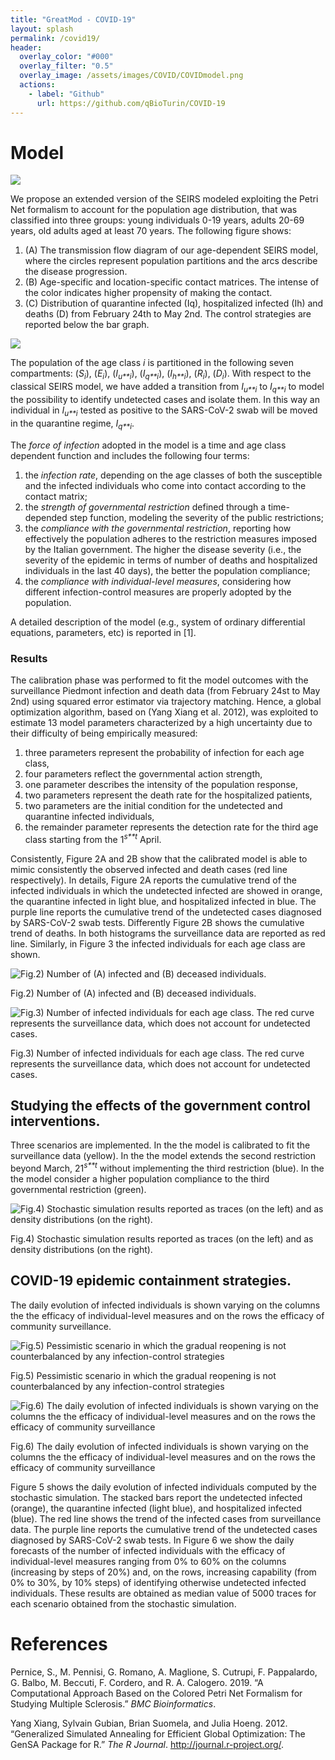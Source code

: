 ```yaml
---
title: "GreatMod - COVID-19"
layout: splash
permalink: /covid19/
header:
  overlay_color: "#000"
  overlay_filter: "0.5"
  overlay_image: /assets/images/COVID/COVIDmodel.png
  actions:
    - label: "Github"
      url: https://github.com/qBioTurin/COVID-19
---
```


# Model

![](/assets/images/COVID/COVIDmodel.png)

We propose an extended version of the SEIRS modeled exploiting the Petri Net formalism  to account for the population age distribution, that was classified into three groups: young individuals 0-19 years,  adults 20-69 years, old adults aged at least 70 years.
The following figure shows:

1.  (A) The transmission flow diagram of our age-dependent SEIRS model, where the circles represent population partitions and the arcs describe the disease progression.
2.  (B) Age-specific and location-specific contact matrices. The intense of the color indicates higher propensity of making the contact.
3.  (C) Distribution of quarantine infected (Iq), hospitalized infected (Ih) and deaths (D) from February 24th to May 2nd. The control strategies are reported below the bar graph.


![](/assets/images/COVID/Model.png)

The population of the age class *i* is partitioned in the following
seven compartments: (*S*<sub>*i*</sub>), (*E*<sub>*i*</sub>),
(*I*<sub>*u**i*</sub>), (*I*<sub>*q**i*</sub>), (*I*<sub>*h**i*</sub>),
(*R*<sub>*i*</sub>), (*D*<sub>*i*</sub>). With respect to the classical
SEIRS model, we have added a transition from *I*<sub>*u**i*</sub> to
*I*<sub>*q**i*</sub> to model the possibility to identify undetected
cases and isolate them. In this way an individual in
*I*<sub>*u**i*</sub> tested as positive to the SARS-CoV-2 swab will be
moved in the quarantine regime, *I*<sub>*q**i*</sub>.


The *force of infection* adopted in the model is a time and age class dependent function and includes the following four terms:

1.  the *infection rate*, depending on the age classes of both the susceptible and the infected individuals who come into contact according to the contact matrix;
2.  the *strength of governmental restriction* defined through a time-depended step function, modeling the severity of the public restrictions;
3.  the *compliance with the  governmental restriction*, reporting how effectively the population adheres to the restriction measures imposed by the Italian government. The higher the disease severity (i.e., the severity of the epidemic in terms of number of deaths and hospitalized individuals in the last 40 days), the better the population compliance;
4.  the *compliance with individual-level measures*, considering how different infection-control measures are properly adopted by the population. 



A detailed description of the model (e.g., system of ordinary differential equations, parameters, etc) is reported in [1].

### Results

The calibration phase was performed to fit the model outcomes with the
surveillance Piedmont infection and death data (from February 24st to
May 2nd) using squared error estimator via trajectory matching. Hence, a
global optimization algorithm, based on (Yang Xiang et al. 2012), was
exploited to estimate 13 model parameters characterized by a high
uncertainty due to their difficulty of being empirically measured:

1.  three parameters represent the probability of infection for each age
    class,
2.  four parameters reflect the governmental action strength,
3.  one parameter describes the intensity of the population response,
4.  two parameters represent the death rate for the hospitalized
    patients,
5.  two parameters are the initial condition for the undetected and
    quarantine infected individuals,
6.  the remainder parameter represents the detection rate for the third
    age class starting from the 1<sup>*s**t*</sup> April.

Consistently, Figure 2A and 2B show that the calibrated model is able to
mimic consistently the observed infected and death cases (red line
respectively). In details, Figure 2A reports the cumulative trend of the
infected individuals in which the undetected infected are showed in
orange, the quarantine infected in light blue, and hospitalized infected
in blue. The purple line reports the cumulative trend of the undetected
cases diagnosed by SARS-CoV-2 swab tests. Differently Figure 2B shows
the cumulative trend of deaths. In both histograms the surveillance data
are reported as red line. Similarly, in Figure 3 the infected
individuals for each age class are shown.

<img src="/assets/images/COVID/Comulatives-1.png" alt="Fig.2) Number of (A) infected and (B) deceased individuals. "  />
<p class="caption">
Fig.2) Number of (A) infected and (B) deceased individuals.
</p>

<img src="/assets/images/COVID/InfectsHistALL-1.png" alt="Fig.3) Number of infected individuals for each age class. The red curve represents the surveillance data, which does not account for undetected cases."  />
<p class="caption">
Fig.3) Number of infected individuals for each age class. The red curve
represents the surveillance data, which does not account for undetected
cases.
</p>

Studying the effects of the government control interventions.
-------------------------------------------------------------

Three scenarios are implemented. In the the model is calibrated to fit
the surveillance data (yellow). In the the model extends the second
restriction beyond March, 21<sup>*s**t*</sup> without implementing the
third restriction (blue). In the the model consider a higher population
compliance to the third governmental restriction (green).

<img src="/assets/images/COVID/DiffStrengths-1.png" alt="Fig.4) Stochastic simulation results reported as traces (on the left) and as density distributions (on the right)."  />
<p class="caption">
Fig.4) Stochastic simulation results reported as traces (on the left)
and as density distributions (on the right).
</p>

COVID-19 epidemic containment strategies.
-----------------------------------------

The daily evolution of infected individuals is shown varying on the
columns the the efficacy of individual-level measures and on the rows
the efficacy of community surveillance.

<img src="/assets/images/COVID/Scenario00-1.png" alt="Fig.5) Pessimistic scenario in which the gradual reopening is not counterbalanced by any infection-control strategies"  />
<p class="caption">
Fig.5) Pessimistic scenario in which the gradual reopening is not
counterbalanced by any infection-control strategies
</p>

<img src="/assets/images/COVID/Plot3_withLine-1.png" alt="Fig.6) The daily evolution of infected individuals is shown varying on the columns the  the efficacy of individual-level measures and on the rows the efficacy of  community surveillance"  />
<p class="caption">
Fig.6) The daily evolution of infected individuals is shown varying on
the columns the the efficacy of individual-level measures and on the
rows the efficacy of community surveillance
</p>

Figure 5 shows the daily evolution of infected individuals computed by
the stochastic simulation. The stacked bars report the undetected
infected (orange), the quarantine infected (light blue), and
hospitalized infected (blue). The red line shows the trend of the
infected cases from surveillance data. The purple line reports the
cumulative trend of the undetected cases diagnosed by SARS-CoV-2 swab
tests. In Figure 6 we show the daily forecasts of the number of infected
individuals with the efficacy of individual-level measures ranging from
0% to 60% on the columns (increasing by steps of 20%) and, on the rows,
increasing capability (from 0% to 30%, by 10% steps) of identifying
otherwise undetected infected individuals. These results are obtained as
median value of 5000 traces for each scenario obtained from the
stochastic simulation.

References
==========

Pernice, S., M. Pennisi, G. Romano, A. Maglione, S. Cutrupi, F.
Pappalardo, G. Balbo, M. Beccuti, F. Cordero, and R. A. Calogero. 2019.
“A Computational Approach Based on the Colored Petri Net Formalism for
Studying Multiple Sclerosis.” *BMC Bioinformatics*.

Yang Xiang, Sylvain Gubian, Brian Suomela, and Julia Hoeng. 2012.
“Generalized Simulated Annealing for Efficient Global Optimization: The
GenSA Package for R.” *The R Journal*. <http://journal.r-project.org/>.
